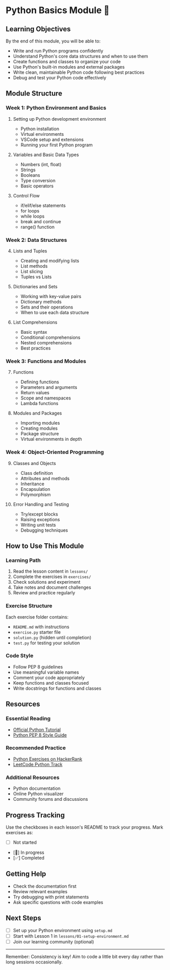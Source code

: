 # Python Basics Module 🐍

## Learning Objectives

By the end of this module, you will be able to:

- Write and run Python programs confidently
- Understand Python's core data structures and when to use them
- Create functions and classes to organize your code
- Use Python's built-in modules and external packages
- Write clean, maintainable Python code following best practices
- Debug and test your Python code effectively

## Module Structure

### Week 1: Python Environment and Basics

1. Setting up Python development environment

   - Python installation
   - Virtual environments
   - VSCode setup and extensions
   - Running your first Python program

2. Variables and Basic Data Types

   - Numbers (int, float)
   - Strings
   - Booleans
   - Type conversion
   - Basic operators

3. Control Flow
   - if/elif/else statements
   - for loops
   - while loops
   - break and continue
   - range() function

### Week 2: Data Structures

4. Lists and Tuples

   - Creating and modifying lists
   - List methods
   - List slicing
   - Tuples vs Lists

5. Dictionaries and Sets

   - Working with key-value pairs
   - Dictionary methods
   - Sets and their operations
   - When to use each data structure

6. List Comprehensions
   - Basic syntax
   - Conditional comprehensions
   - Nested comprehensions
   - Best practices

### Week 3: Functions and Modules

7. Functions

   - Defining functions
   - Parameters and arguments
   - Return values
   - Scope and namespaces
   - Lambda functions

8. Modules and Packages
   - Importing modules
   - Creating modules
   - Package structure
   - Virtual environments in depth

### Week 4: Object-Oriented Programming

9. Classes and Objects

   - Class definition
   - Attributes and methods
   - Inheritance
   - Encapsulation
   - Polymorphism

10. Error Handling and Testing
    - Try/except blocks
    - Raising exceptions
    - Writing unit tests
    - Debugging techniques

## How to Use This Module

### Learning Path

1. Read the lesson content in `lessons/`
2. Complete the exercises in `exercises/`
3. Check solutions and experiment
4. Take notes and document challenges
5. Review and practice regularly

### Exercise Structure

Each exercise folder contains:

- `README.md` with instructions
- `exercise.py` starter file
- `solution.py` (hidden until completion)
- `test.py` for testing your solution

### Code Style

- Follow PEP 8 guidelines
- Use meaningful variable names
- Comment your code appropriately
- Keep functions and classes focused
- Write docstrings for functions and classes

## Resources

### Essential Reading

- [Official Python Tutorial](https://docs.python.org/3/tutorial/index.html)
- [Python PEP 8 Style Guide](https://www.python.org/dev/peps/pep-0008/)

### Recommended Practice

- [Python Exercises on HackerRank](https://www.hackerrank.com/domains/python)
- [LeetCode Python Track](https://leetcode.com/problemset/python/)

### Additional Resources

- Python documentation
- Online Python visualizer
- Community forums and discussions

## Progress Tracking

Use the checkboxes in each lesson's README to track your progress. Mark exercises as:

- [ ] Not started
- [🏃] In progress
- [✅] Completed

## Getting Help

- Check the documentation first
- Review relevant examples
- Try debugging with print statements
- Ask specific questions with code examples

## Next Steps

- [ ] Set up your Python environment using `setup.md`
- [ ] Start with Lesson 1 in `lessons/01-setup-environment.md`
- [ ] Join our learning community (optional)

---

Remember: Consistency is key! Aim to code a little bit every day rather than long sessions occasionally.
